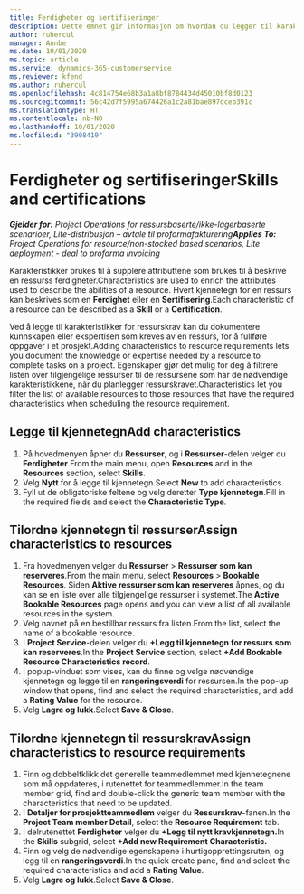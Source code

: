 ```yaml
---
title: Ferdigheter og sertifiseringer
description: Dette emnet gir informasjon om hvordan du legger til karakteristikker for ferdigheter og sertifiseringer i ressurser.
author: ruhercul
manager: Annbe
ms.date: 10/01/2020
ms.topic: article
ms.service: dynamics-365-customerservice
ms.reviewer: kfend
ms.author: ruhercul
ms.openlocfilehash: 4c814754e68b3a1a8bf8784434d45010bf8d0123
ms.sourcegitcommit: 56c42d7f5995a674426a1c2a81bae897dceb391c
ms.translationtype: HT
ms.contentlocale: nb-NO
ms.lasthandoff: 10/01/2020
ms.locfileid: "3908419"
---
```

# <a name="skills-and-certifications"></a><span data-ttu-id="1c786-103">Ferdigheter og sertifiseringer</span><span class="sxs-lookup"><span data-stu-id="1c786-103">Skills and certifications</span></span>
<span data-ttu-id="1c786-104">_**Gjelder for:** Project Operations for ressursbaserte/ikke-lagerbaserte scenarioer, Lite-distribusjon – avtale til proformafakturering_</span><span class="sxs-lookup"><span data-stu-id="1c786-104">_**Applies To:** Project Operations for resource/non-stocked based scenarios, Lite deployment - deal to proforma invoicing_</span></span>

<span data-ttu-id="1c786-105">Karakteristikker brukes til å supplere attributtene som brukes til å beskrive en ressurss ferdigheter.</span><span class="sxs-lookup"><span data-stu-id="1c786-105">Characteristics are used to enrich the attributes used to describe the abilities of a resource.</span></span> <span data-ttu-id="1c786-106">Hvert kjennetegn for en ressurs kan beskrives som en **Ferdighet** eller en **Sertifisering**.</span><span class="sxs-lookup"><span data-stu-id="1c786-106">Each characteristic of a resource can be described as a **Skill** or a **Certification**.</span></span>

<span data-ttu-id="1c786-107">Ved å legge til karakteristikker for ressurskrav kan du dokumentere kunnskapen eller ekspertisen som kreves av en ressurs, for å fullføre oppgaver i et prosjekt.</span><span class="sxs-lookup"><span data-stu-id="1c786-107">Adding characteristics to resource requirements lets you document the knowledge or expertise needed by a resource to complete tasks on a project.</span></span> <span data-ttu-id="1c786-108">Egenskaper gjør det mulig for deg å filtrere listen over tilgjengelige ressurser til de ressursene som har de nødvendige karakteristikkene, når du planlegger ressurskravet.</span><span class="sxs-lookup"><span data-stu-id="1c786-108">Characteristics let you filter the list of available resources to those resources that have the required characteristics when scheduling the resource requirement.</span></span>

## <a name="add-characteristics"></a><span data-ttu-id="1c786-109">Legge til kjennetegn</span><span class="sxs-lookup"><span data-stu-id="1c786-109">Add characteristics</span></span>

1. <span data-ttu-id="1c786-110">På hovedmenyen åpner du **Ressurser**, og i **Ressurser**-delen velger du **Ferdigheter**.</span><span class="sxs-lookup"><span data-stu-id="1c786-110">From the main menu, open **Resources** and in the **Resources** section, select **Skills**.</span></span>
2. <span data-ttu-id="1c786-111">Velg **Nytt** for å legge til kjennetegn.</span><span class="sxs-lookup"><span data-stu-id="1c786-111">Select **New** to add characteristics.</span></span>
3. <span data-ttu-id="1c786-112">Fyll ut de obligatoriske feltene og velg deretter **Type kjennetegn**.</span><span class="sxs-lookup"><span data-stu-id="1c786-112">Fill in the required fields and select the **Characteristic Type**.</span></span>

## <a name="assign-characteristics-to-resources"></a><span data-ttu-id="1c786-113">Tilordne kjennetegn til ressurser</span><span class="sxs-lookup"><span data-stu-id="1c786-113">Assign characteristics to resources</span></span>

1. <span data-ttu-id="1c786-114">Fra hovedmenyen velger du **Ressurser** > **Ressurser som kan reserveres**.</span><span class="sxs-lookup"><span data-stu-id="1c786-114">From the main menu, select **Resources** > **Bookable Resources**.</span></span> <span data-ttu-id="1c786-115">Siden **Aktive ressurser som kan reserveres** åpnes, og du kan se en liste over alle tilgjengelige ressurser i systemet.</span><span class="sxs-lookup"><span data-stu-id="1c786-115">The **Active Bookable Resources** page opens and you can view a list of all available resources in the system.</span></span>
2. <span data-ttu-id="1c786-116">Velg navnet på en bestillbar ressurs fra listen.</span><span class="sxs-lookup"><span data-stu-id="1c786-116">From the list, select the name of a bookable resource.</span></span>
3. <span data-ttu-id="1c786-117">I **Project Service**-delen velger du **+Legg til kjennetegn for ressurs som kan reserveres**.</span><span class="sxs-lookup"><span data-stu-id="1c786-117">In the **Project Service** section, select **+Add Bookable Resource Characteristics record**.</span></span>
4. <span data-ttu-id="1c786-118">I popup-vinduet som vises, kan du finne og velge nødvendige kjennetegn og legge til en **rangeringsverdi** for ressursen.</span><span class="sxs-lookup"><span data-stu-id="1c786-118">In the pop-up window that opens, find and select the required characteristics, and add a **Rating Value** for the resource.</span></span>
5. <span data-ttu-id="1c786-119">Velg **Lagre og lukk**.</span><span class="sxs-lookup"><span data-stu-id="1c786-119">Select **Save & Close**.</span></span>

## <a name="assign-characteristics-to-resource-requirements"></a><span data-ttu-id="1c786-120">Tilordne kjennetegn til ressurskrav</span><span class="sxs-lookup"><span data-stu-id="1c786-120">Assign characteristics to resource requirements</span></span>

1. <span data-ttu-id="1c786-121">Finn og dobbeltklikk det generelle teammedlemmet med kjennetegnene som må oppdateres, i rutenettet for teammedlemmer.</span><span class="sxs-lookup"><span data-stu-id="1c786-121">In the team member grid, find and double-click the generic team member with the characteristics that need to be updated.</span></span>
2. <span data-ttu-id="1c786-122">I **Detaljer for prosjektteammedlem** velger du **Ressurskrav**-fanen.</span><span class="sxs-lookup"><span data-stu-id="1c786-122">In the **Project Team member Detail**, select the **Resource Requirement** tab.</span></span>
3. <span data-ttu-id="1c786-123">I delrutenettet **Ferdigheter** velger du **+Legg til nytt kravkjennetegn.**</span><span class="sxs-lookup"><span data-stu-id="1c786-123">In the **Skills** subgrid, select **+Add new Requirement Characteristic.**</span></span>
4. <span data-ttu-id="1c786-124">Finn og velg de nødvendige egenskapene i hurtigopprettingsruten, og legg til en **rangeringsverdi**.</span><span class="sxs-lookup"><span data-stu-id="1c786-124">In the quick create pane, find and select the required characteristics and add a **Rating Value**.</span></span>
5. <span data-ttu-id="1c786-125">Velg **Lagre og lukk**.</span><span class="sxs-lookup"><span data-stu-id="1c786-125">Select **Save & Close**.</span></span>